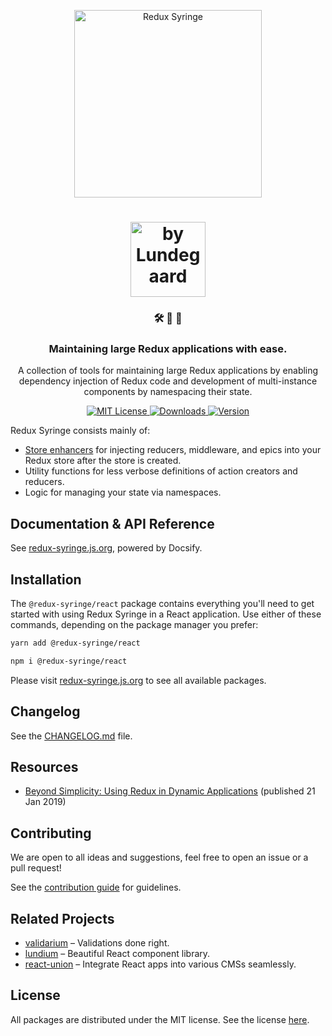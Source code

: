 <p align="center">
  <a href="https://redux-syringe.js.org">
    <img alt="Redux Syringe" src="https://redux-syringe.js.org/_media/logo-transparent.png" width="300" />
  </a>
</p>

<h1 align="center">
  <a href="https://lundegaard.eu">
    <img alt="by Lundegaard" src="https://redux-syringe.js.org/_media/by-lundegaard.png" width="120" />
  </a>
</h1>

<h3 align="center">
🛠 💪 💉
</h3>

<h3 align="center">
Maintaining large Redux applications with ease.
</h3>

<p align="center">
A collection of tools for maintaining large Redux applications by enabling dependency injection of Redux code and development of multi-instance components by namespacing their state.
</p>

<p align="center">
  <a href="https://github.com/lundegaard/redux-syringe/blob/master/LICENSE">
    <img src="https://flat.badgen.net/badge/license/MIT/blue" alt="MIT License" />
  </a>

  <a href="https://npmjs.com/package/@redux-syringe/reducers">
    <img src="https://flat.badgen.net/npm/dm/@redux-syringe/reducers" alt="Downloads" />
  </a>

  <a href="https://npmjs.com/package/@redux-syringe/reducers">
    <img src="https://flat.badgen.net/npm/v/@redux-syringe/reducers" alt="Version" />
  </a>
</p>

Redux Syringe consists mainly of:

- [Store enhancers](https://github.com/reduxjs/redux/blob/master/docs/Glossary.md#store-enhancer) for injecting reducers, middleware, and epics into your Redux store after the store is created.
- Utility functions for less verbose definitions of action creators and reducers.
- Logic for managing your state via namespaces.

## Documentation & API Reference

See [redux-syringe.js.org](https://redux-syringe.js.org/), powered by Docsify.

## Installation

The `@redux-syringe/react` package contains everything you'll need to get started with using Redux Syringe in a React application. Use either of these commands, depending on the package manager you prefer:

```sh
yarn add @redux-syringe/react

npm i @redux-syringe/react
```

Please visit [redux-syringe.js.org](https://redux-syringe.js.org/) to see all available packages.

## Changelog

See the [CHANGELOG.md](CHANGELOG.md) file.

## Resources

- [Beyond Simplicity: Using Redux in Dynamic Applications](https://medium.com/@wafflepie/beyond-simplicity-using-redux-in-dynamic-applications-ae9e0aea928c) (published 21 Jan 2019)

## Contributing

We are open to all ideas and suggestions, feel free to open an issue or a pull request!

See the [contribution guide](https://github.com/lundegaard/redux-syringe/blob/master/CONTRIBUTING.md) for guidelines.

## Related Projects

- [validarium](https://github.com/lundegaard/validarium) – Validations done right.
- [lundium](https://github.com/lundegaard/lundium) – Beautiful React component library.
- [react-union](https://github.com/lundegaard/react-union) – Integrate React apps into various CMSs seamlessly.

## License

All packages are distributed under the MIT license. See the license [here](https://github.com/lundegaard/redux-syringe/blob/master/LICENSE).
